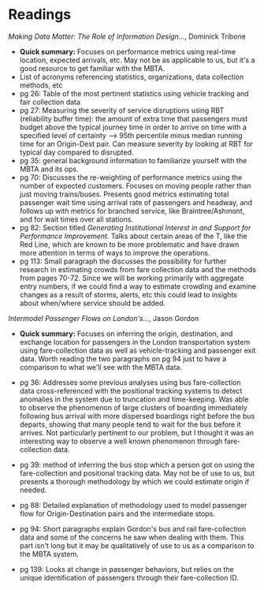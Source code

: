 Readings
===

*Making Data  Matter: The Role of Information Design...*, Dominick Tribone

* **Quick summary:** Focuses on performance metrics using real-time location, expected arrivals, etc. 
May not be as applicable to us, but it's a good resource to get familiar with the MBTA.
* List of acronyms referencing statistics, organizations, data collection methods, etc
* pg 26: Table of the most pertinent statistics using vehicle tracking and fair collection data
* pg 27: Measuring the severity of service disruptions using RBT (reliability buffer time): the 
amount of extra time that passengers must budget above the typical journey time in order to arrive 
on time with a specified level of certainty --> 95th percentile minus median running time for an 
Origin-Dest pair. Can measure severity by looking at RBT for typical day compared to disrupted.
* pg 35: general background information to familiarize yourself with the MBTA and its ops.
* pg 70: Discusses the re-weighting of performance metrics using the number of expected customers.
Focuses on moving people rather than just moving trains/buses. Presents good metrics estimating
total passenger wait time using arrival rate of passengers and headway, and follows up with metrics
for branched service, like Braintree/Ashmont, and for wait times over all stations.
* pg 82: Section titled *Generating Institutional Interest in and Support for Performance Improvement*.
Talks about certain areas of the T, like the Red Line, which are known to be more problematic and have 
drawn more attention in terms of ways to improve the operations. 
* pg 113: Small paragraph the discusses the possibility for further research in estimating crowds from 
fare collection data and the methods from pages 70-72. Since we will be working primarily with aggregate
entry numbers, if we could find a way to estimate crowding and examine changes as a result of storms,
alerts, etc this could lead to insights about when/where service should be added.

*Intermodel Passenger Flows on London's...*, Jason Gordon

* **Quick summary:** Focuses on inferring the origin, destination, and exchange location for passengers
in the London transportation system using fare-collection data as well as vehicle-tracking and passenger
exit data. Worth reading the two paragraphs on pg 94 just to have a comparison to what we'll see with the
MBTA data.

* pg 36: Addresses some previous analyses using bus fare-collection data cross-referenced with the 
positional tracking systems to detect anomalies in the system due to truncation and time-keeping. Was
able to observe the phenomenon of large clusters of boarding immediately following bus arrival with more
dispersed boardings right before the bus departs, showing that many people tend to wait for the bus before
it arrives. Not particularly pertinent to our problem, but I thought it was an interesting way to observe
a well known phenomenon through fare-collection data. 
* pg 39: method of inferring the bus stop which a person got on using the fare-collection and positional
tracking data. May not be of use to us, but presents a thorough methodology by which we could estimate 
origin if needed.
* pg 88: Detailed explanation of methodology used to model passenger flow for Origin-Destination pairs and 
the intermediate stops.
* pg 94: Short paragraphs explain Gordon's bus and rail fare-collection data and some of the concerns he 
saw when dealing with them. This part isn't long but it may be qualitatively of use to us as a comparison
to the MBTA system.
* pg 139: Looks at change in passenger behaviors, but relies on the unique identification of passengers
through their fare-collection ID.